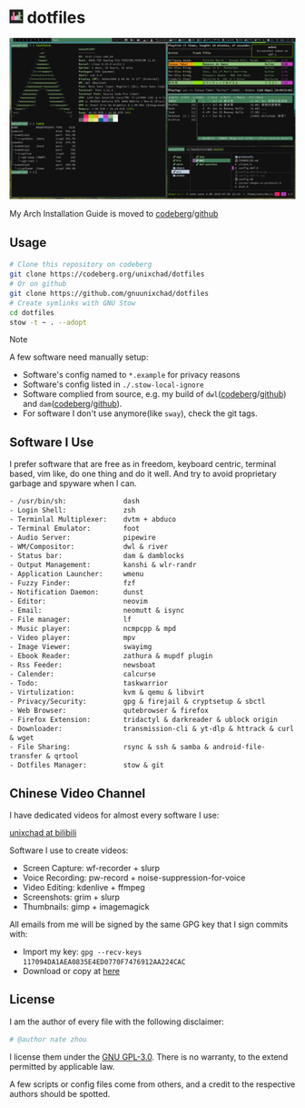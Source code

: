 # <img src="./misc/dot-repo.png" width="24"/> dotfiles
<img src="./misc/dwl.png" width="1920"/>

My Arch Installation Guide is moved to [codeberg](https://codeberg.org/unixchad/arch-install-guide)/[github](https://github.com/gnuunixchad/arch-install-guide)

## Usage
```sh
# Clone this repository on codeberg
git clone https://codeberg.org/unixchad/dotfiles
# Or on github
git clone https://github.com/gnuunixchad/dotfiles
# Create symlinks with GNU Stow
cd dotfiles
stow -t ~ . --adopt
```
> [!NOTE]
> A few software need manually setup:
> - Software's config named to `*.example` for privacy reasons
> - Software's config listed in `./.stow-local-ignore`
> - Software complied from source, e.g. my build of `dwl`([codeberg](https://codeberg.org/unixchad/dwl)/[github](https://github.com/gnuunixchad/dwl)) and `dam`([codeberg](https://codeberg.org/unixchad/damblocks)/[github](https://github.com/gnuunixchad/damblocks)).
> - For software I don't use anymore(like `sway`), check the git tags.

## Software I Use
I prefer software that are free as in freedom, keyboard centric, terminal based,
vim like, do one thing and do it well. And try to avoid proprietary garbage and
spyware when I can.
```
- /usr/bin/sh:              dash
- Login Shell:              zsh
- Terminlal Multiplexer:    dvtm + abduco
- Terminal Emulator:        foot
- Audio Server:             pipewire
- WM/Compositor:            dwl & river
- Status bar:               dam & damblocks
- Output Management:        kanshi & wlr-randr
- Application Launcher:     wmenu
- Fuzzy Finder:             fzf
- Notification Daemon:      dunst
- Editor:                   neovim
- Email:                    neomutt & isync
- File manager:             lf
- Music player:             ncmpcpp & mpd
- Video player:             mpv
- Image Viewer:             swayimg
- Ebook Reader:             zathura & mupdf plugin
- Rss Feeder:               newsboat
- Calender:                 calcurse
- Todo:                     taskwarrior
- Virtulization:            kvm & qemu & libvirt
- Privacy/Security:         gpg & firejail & cryptsetup & sbctl
- Web Browser:              qutebrowser & firefox
- Firefox Extension:        tridactyl & darkreader & ublock origin
- Downloader:               transmission-cli & yt-dlp & httrack & curl & wget
- File Sharing:             rsync & ssh & samba & android-file-transfer & qrtool
- Dotfiles Manager:         stow & git
```

## Chinese Video Channel
I have dedicated videos for almost every software I use:

[unixchad at bilibili](https://space.bilibili.com/34569411)

Software I use to create videos:
- Screen Capture:   wf-recorder + slurp
- Voice Recording:  pw-record + noise-suppression-for-voice
- Video Editing:    kdenlive + ffmpeg
- Screenshots:      grim + slurp
- Thumbnails:       gimp + imagemagick

All emails from me will be signed by the same GPG key that I sign commits with:
- Import my key: `gpg --recv-keys 117094DA1AEA0835E4ED0770F7476912AA224CAC`
- Download or copy at [here](./unixchad.asc)

## License
I am the author of every file with the following disclaimer:
```sh
# @author nate zhou
```
I license them under the [GNU GPL-3.0](./LICENSE). There is no warranty, to
the extend permitted by applicable law.

A few scripts or config files come from others, and a credit to the respective
authors should be spotted.
